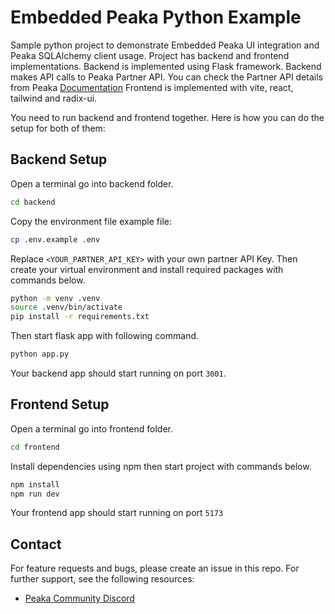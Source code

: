 # Embedded Peaka Python Example

Sample python project to demonstrate Embedded Peaka UI integration and Peaka SQLAlchemy client usage.
Project has backend and frontend implementations. Backend is implemented using Flask framework. Backend
makes API calls to Peaka Partner API. You can check the Partner API details from Peaka [Documentation](https://docs.peaka.com/api-reference/introduction)
Frontend is implemented with vite, react, tailwind and radix-ui.

You need to run backend and frontend together. Here is how you can do the setup for both of them:

## Backend Setup

Open a terminal go into backend folder.

```bash
cd backend
```

Copy the environment file example file:

```bash
cp .env.example .env
```

Replace `<YOUR_PARTNER_API_KEY>` with your own partner API Key. Then create your virtual environment and install required packages with commands below.

```bash
python -m venv .venv
source .venv/bin/activate
pip install -r requirements.txt
```

Then start flask app with following command.

```bash
python app.py
```

Your backend app should start running on port `3001`.

## Frontend Setup

Open a terminal go into frontend folder.

```bash
cd frontend
```

Install dependencies using npm then start project with commands below.

```bash
npm install
npm run dev
```

Your frontend app should start running on port `5173`

## Contact

For feature requests and bugs, please create an issue in this repo. For further support, see the following resources:

- [Peaka Community Discord](https://discord.com/invite/peaka)
